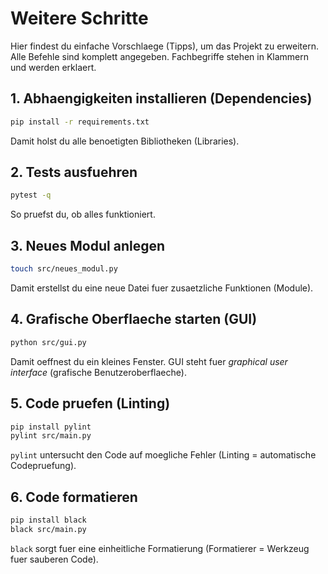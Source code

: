 # Weitere Schritte

Hier findest du einfache Vorschlaege (Tipps), um das Projekt zu erweitern.
Alle Befehle sind komplett angegeben. Fachbegriffe stehen in Klammern und werden erklaert.

## 1. Abhaengigkeiten installieren (Dependencies)
```bash
pip install -r requirements.txt
```
Damit holst du alle benoetigten Bibliotheken (Libraries).

## 2. Tests ausfuehren
```bash
pytest -q
```
So pruefst du, ob alles funktioniert.

## 3. Neues Modul anlegen
```bash
touch src/neues_modul.py
```
Damit erstellst du eine neue Datei fuer zusaetzliche Funktionen (Module).

## 4. Grafische Oberflaeche starten (GUI)
```bash
python src/gui.py
```
Damit oeffnest du ein kleines Fenster. GUI steht fuer *graphical user interface* (grafische Benutzeroberflaeche).

## 5. Code pruefen (Linting)
```bash
pip install pylint
pylint src/main.py
```
`pylint` untersucht den Code auf moegliche Fehler (Linting = automatische Codepruefung).

## 6. Code formatieren
```bash
pip install black
black src/main.py
```
`black` sorgt fuer eine einheitliche Formatierung (Formatierer = Werkzeug fuer sauberen Code).
